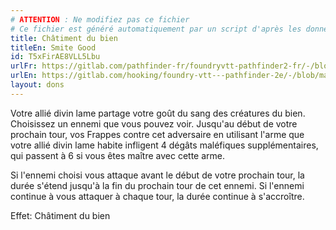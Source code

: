 ```yaml
---
# ATTENTION : Ne modifiez pas ce fichier
# Ce fichier est généré automatiquement par un script d'après les données du module Foundry VTT officiel et de sa traduction
title: Châtiment du bien
titleEn: Smite Good
id: T5xFirAE8VLL5Lbu
urlFr: https://gitlab.com/pathfinder-fr/foundryvtt-pathfinder2-fr/-/blob/master/data/feats/T5xFirAE8VLL5Lbu.htm
urlEn: https://gitlab.com/hooking/foundry-vtt---pathfinder-2e/-/blob/master/packs/data/feats.db/smite-good.json
layout: dons
---
```

Votre allié divin lame partage votre goût du sang des créatures du bien. Choisissez un ennemi que vous pouvez voir. Jusqu'au début de votre prochain tour, vos Frappes contre cet adversaire en utilisant l'arme que votre allié divin lame habite infligent 4 dégâts maléfiques supplémentaires, qui passent à 6 si vous êtes maître avec cette arme.

Si l'ennemi choisi vous attaque avant le début de votre prochain tour, la durée s'étend jusqu'à la fin du prochain tour de cet ennemi. Si l'ennemi continue à vous attaquer à chaque tour, la durée continue à s'accroître.

Effet: Châtiment du bien
